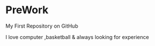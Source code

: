 # PreWork

My First Repository on GitHub

I love computer ,basketball & always looking for experience
